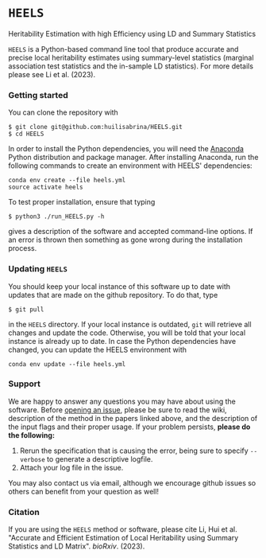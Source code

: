 # `HEELS`
Heritability Estimation with high Efficiency using LD and Summary Statistics

`HEELS` is a Python-based command line tool that produce accurate and precise local heritability estimates using summary-level statistics (marginal association test statistics and the in-sample LD statistics). For more details please see Li et al. (2023).

### Getting started
You can clone the repository with 
```
$ git clone git@github.com:huilisabrina/HEELS.git
$ cd HEELS
```
In order to install the Python dependencies, you will need the [Anaconda](https://www.anaconda.com/products/distribution) Python distribution and package manager. After installing Anaconda, run the following commands to create an environment with HEELS' dependencies:
```
conda env create --file heels.yml
source activate heels
```
To test proper installation, ensure that typing 
```
$ python3 ./run_HEELS.py -h
```
gives a description of the software and accepted command-line options. If an error is thrown then something as gone wrong during the installation process.

### Updating `HEELS`
You should keep your local instance of this software up to date with updates that are made on the github repository. To do that, type 
```
$ git pull
```
in the `HEELS` directory. If your local instance is outdated, `git` will retrieve all changes and update the code. Otherwise, you will be told that your local instance is already up to date. In case the Python dependencies have changed, you can update the HEELS environment with

```
conda env update --file heels.yml
```

### Support
We are happy to answer any questions you may have about using the software. Before [opening an issue](https://github.com/huilisabrina/HEELS/issues), please be sure to read the wiki, description of the method in the papers linked above, and the description of the input flags and their proper usage. If your problem persists, **please do the following:**

  1. Rerun the specification that is causing the error, being sure to specify `--verbose` to generate a descriptive logfile. 
  2. Attach your log file in the issue. 
  
You may also contact us via email, although we encourage github issues so others can benefit from your question as well!    

### Citation

If you are using the `HEELS` method or software, please cite Li, Hui et al. "Accurate and Efficient Estimation of Local
Heritability using Summary Statistics and LD Matrix". *bioRxiv*. (2023).
